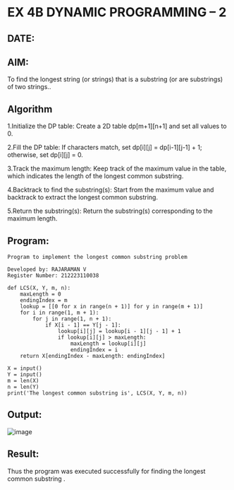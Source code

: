 # EX 4B DYNAMIC PROGRAMMING – 2
## DATE:
## AIM:
To find the longest string (or strings) that is a substring (or are substrings) of two strings..



## Algorithm
1.Initialize the DP table: Create a 2D table dp[m+1][n+1] and set all values to 0.

2.Fill the DP table: If characters match, set dp[i][j] = dp[i-1][j-1] + 1; otherwise, set dp[i][j] = 0.

3.Track the maximum length: Keep track of the maximum value in the table, which indicates the length of the longest common substring.

4.Backtrack to find the substring(s): Start from the maximum value and backtrack to extract the longest common substring.

5.Return the substring(s): Return the substring(s) corresponding to the maximum length.

## Program:
```
Program to implement the longest common substring problem

Developed by: RAJARAMAN V 
Register Number: 212223110038
```
~~~
def LCS(X, Y, m, n):
    maxLength = 0
    endingIndex = m
    lookup = [[0 for x in range(n + 1)] for y in range(m + 1)]
    for i in range(1, m + 1):
        for j in range(1, n + 1):
            if X[i - 1] == Y[j - 1]:
                lookup[i][j] = lookup[i - 1][j - 1] + 1
                if lookup[i][j] > maxLength:
                    maxLength = lookup[i][j]
                    endingIndex = i
    return X[endingIndex - maxLength: endingIndex]

X = input()
Y = input()
m = len(X)
n = len(Y)
print('The longest common substring is', LCS(X, Y, m, n))
~~~

## Output:
![image](https://github.com/user-attachments/assets/739f34c0-fbe1-4dd3-97ac-4618b0db5549)

## Result:
Thus the program was executed successfully for finding the longest common substring .
